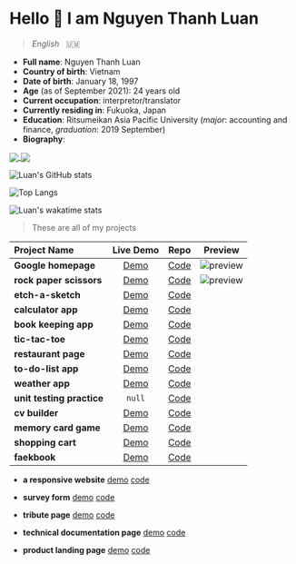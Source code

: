 # Hello 👋 I am Nguyen Thanh Luan

> *English*&nbsp; &nbsp;:us_outlying_islands:
- **Full name**: Nguyen Thanh Luan
- **Country of birth**: Vietnam
- **Date of birth**: January 18, 1997 
- **Age** (as of September 2021): 24 years old
- **Current occupation**: interpretor/translator
- **Currently residing in**: Fukuoka, Japan 
- **Education**: Ritsumeikan Asia Pacific University (*major*: accounting and finance, *graduation*: 2019 September)
- **Biography**: 

<a href="https://github.com/thanh-luan-nguyen">
  <img align="center" src="https://github-readme-stats.vercel.app/api?username=thanh-luan-nguyen&show_icons=true&theme=tokyonight" />
</a>
<a href="https://github.com/thanh-luan-nguyen">
  <img align="center" src="https://github-readme-stats.vercel.app/api/top-langs/?username=thanh-luan-nguyen&layout=compact)" />
</a>

![Luan's GitHub stats](https://github-readme-stats.vercel.app/api?username=thanh-luan-nguyen&show_icons=true&theme=tokyonight)

![Top Langs](https://github-readme-stats.vercel.app/api/top-langs/?username=thanh-luan-nguyen&layout=compact)

![Luan's wakatime stats](https://github-readme-stats.vercel.app/api/wakatime?username=thanhluannguyen123)


> These are all of my projects

| **Project Name** |  **Live Demo** | **Repo** | **Preview** | 
|:---|:---:|:---:|:---:|
| **Google homepage** | [Demo](https://thanh-luan-nguyen.github.io/google-homepage) | [Code](https://github.com/thanh-luan-nguyen/google-homepage)|![preview](https://github.com/thanh-luan-nguyen/thanh-luan-nguyen/blob/main/project_preview_gifs/Google%20Homepage.gif)|  |
| **rock paper scissors** | [Demo](https://thanh-luan-nguyen.github.io/rock-paper-scissors) | [Code](https://github.com/thanh-luan-nguyen/rock-paper-scissors) |![preview](https://github.com/thanh-luan-nguyen/thanh-luan-nguyen/blob/main/project_preview_gifs/Rock%20Paper%20Scissors.gif)
| **etch-a-sketch** |  [Demo](https://thanh-luan-nguyen.github.io/etch-a-sketch) | [Code](https://github.com/thanh-luan-nguyen/etch-a-sketch) |
| **calculator app**  | [Demo](https://thanh-luan-nguyen.github.io/calculator-app) | [Code](https://github.com/thanh-luan-nguyen/calculator-app) |
| **book keeping app** | [Demo](https://thanh-luan-nguyen.github.io/book-keeping-app) | [Code](https://github.com/thanh-luan-nguyen/book-keeping-app) |
| **tic-tac-toe** |  [Demo](https://thanh-luan-nguyen.github.io/tic-tac-toe) | [Code](https://github.com/thanh-luan-nguyen/tic-tac-toe) |
| **restaurant page** | [Demo](https://thanh-luan-nguyen.github.io/restaurant-page) | [Code](https://github.com/thanh-luan-nguyen/restaurant-page) |
| **to-do-list app** |  [Demo](https://thanh-luan-nguyen.github.io/to-do-list) | [Code](https://github.com/thanh-luan-nguyen/to-do-list) |
| **weather app** |  [Demo](https://thanh-luan-nguyen.github.io/weather-app) | [Code](https://github.com/thanh-luan-nguyen/weather-app) |
| **unit testing practice** | `null` | [Code](https://github.com/thanh-luan-nguyen/testing-practice) |
| **cv builder** | [Demo](https://thanh-luan-nguyen.github.io/cv-builder) | [Code](https://github.com/thanh-luan-nguyen/cv-builder) |
| **memory card game** | [Demo](https://thanh-luan-nguyen.github.io/memory-card-game) | [Code](https://github.com/thanh-luan-nguyen/memory-card-game) |
| **shopping cart** | [Demo](https://thanh-luan-nguyen.github.io/shopping-cart) | [Code](https://github.com/thanh-luan-nguyen/shopping-cart) |
| **faekbook** | [Demo](https://thanh-luan-nguyen.github.io/*) | [Code](https://github.com/thanh-luan-nguyen/*) |

- **a responsive website** [demo](https://nguyen-thanh-luan-github.github.io/a-responsive-website-github.io/) [code](https://github.com/NGUYEN-THANH-LUAN-github/a-responsive-website-github.io)

- **survey form** [demo](https://nguyen-thanh-luan-github.github.io/survey-form.github.io/) [code](https://github.com/NGUYEN-THANH-LUAN-github/survey-form.github.io)

- **tribute page** [demo](https://nguyen-thanh-luan-github.github.io/tribute-page.github.io/) [code](https://github.com/NGUYEN-THANH-LUAN-github/tribute-page.github.io)

- **technical documentation page** [demo](https://nguyen-thanh-luan-github.github.io/technical-documentation-page.github.io/) [code](https://github.com/NGUYEN-THANH-LUAN-github/technical-documentation-page.github.io)

- **product landing page** [demo](https://nguyen-thanh-luan-github.github.io/product-landing-page.github.io/) [code](https://github.com/NGUYEN-THANH-LUAN-github/product-landing-page.github.io)

<!--
- 🔭 I’m currently working on ...
- 🌱 I’m currently learning ...
- 👯 I’m looking to collaborate on ...
- 🤔 I’m looking for help with ...
- 💬 Ask me about ...
- 📫 How to reach me: ...
- 😄 Pronouns: ...
- ⚡ Fun fact: ...
-->
